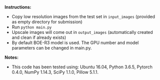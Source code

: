 **Instructions:**
- Copy low resolution images from the test set in `input_images` (provided as empty directory for submission)
- Run `python main.py`
- Upscale images will come out in `output_images` (automatically created and clean if already exists)
- By default BOE-R3 model is used. The GPU number and model parameters can be changed in main.py.

**Notes:**
- This code has been tested using: Ubuntu 16.04, Python 3.6.5, Pytorch 0.4.0, NumPy 1.14.3, SciPy 1.1.0, Pillow 5.1.1.


